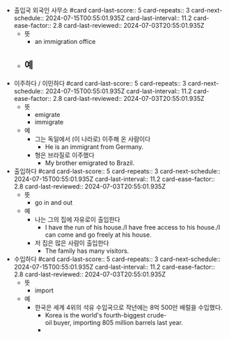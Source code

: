 - 출입국 외국인 사무소 #card
  card-last-score:: 5
  card-repeats:: 3
  card-next-schedule:: 2024-07-15T00:55:01.935Z
  card-last-interval:: 11.2
  card-ease-factor:: 2.8
  card-last-reviewed:: 2024-07-03T20:55:01.935Z
	- 뜻
		- an immigration office
	- 예
		-
- 이주하다 / 이민하다 #card
  card-last-score:: 5
  card-repeats:: 3
  card-next-schedule:: 2024-07-15T00:55:01.935Z
  card-last-interval:: 11.2
  card-ease-factor:: 2.8
  card-last-reviewed:: 2024-07-03T20:55:01.935Z
	- 뜻
		- emigrate
		- immigrate
	- 예
		- 그는 독일에서 (이 나라로) 이주해 온 사람이다
			- He is an immigrant from Germany.
		- 형은 브라질로 이주했다
			- My brother emigrated to Brazil.
- 출입하다 #card
  card-last-score:: 5
  card-repeats:: 3
  card-next-schedule:: 2024-07-15T00:55:01.935Z
  card-last-interval:: 11.2
  card-ease-factor:: 2.8
  card-last-reviewed:: 2024-07-03T20:55:01.935Z
	- 뜻
		- go in and out
	- 예
		- 나는 그의 집에 자유로이 출입한다
			- I have the run of his house./I have free access to his house./I can come and go freely at his house.
		- 저 집은 많은 사람이 출입한다
			- The family has many visitors.
- 수입하다 #card
  card-last-score:: 5
  card-repeats:: 3
  card-next-schedule:: 2024-07-15T00:55:01.935Z
  card-last-interval:: 11.2
  card-ease-factor:: 2.8
  card-last-reviewed:: 2024-07-03T20:55:01.935Z
	- 뜻
		- import
	- 예
		- 한국은 세계 4위의 석유 수입국으로 작년에는 8억 500만 배럴을 수입했다.
			- Korea is the world's fourth-biggest crude-oil buyer, importing 805 million barrels last year.
			-